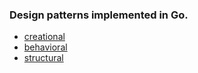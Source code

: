 ### Design patterns implemented in Go.

* [creational](<./creational/creational.md>)</br>
* [behavioral](<./behavioral/behavioral.md>)</br>
* [structural](<./structural/structural.md>)</br>
